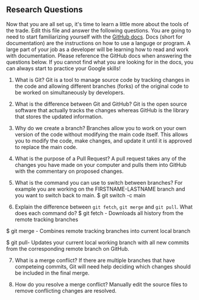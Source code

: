 ## Research Questions 

Now that you are all set up, it's time to learn a little more about the tools of the trade. Edit this file and answer the following questions. You are going to need to start familiarizing yourself with the [GitHub docs](https://docs.github.com/en). Docs (short for documentation) are the instructions on how to use a languge or program. A large part of your job as a developer will be learning how to read and work with documentation. Please reference the GitHub docs when answering the questions below. If you cannot find what you are looking for in the docs, you can always start to practice your Google skills!

1. What is Git?
Git is a tool to manage source code by tracking changes in the code and allowing different branches (forks) of the original code to be worked on simultaneously by developers.
2. What is the difference between Git and GitHub?
Git is the open source software that actually tracks the changes whereas GitHub is the library that stores the updated information.
3. Why do we create a branch?
Branches allow you to work on your own version of the code without modifying the main code itself. This allows you to modify the code, make changes, and update it until it is approved to replace the main code.
4. What is the purpose of a Pull Request?
A pull request takes any of the changes you have made on your computer and pulls them into GitHub with the commentary on proposed changes.
5. What is the command you can use to switch between branches? For example you are working on the FIRSTNAME-LASTNAME branch and you want to switch back to main.
$ git switch -c main

6. Explain the difference between `git fetch`, `git merge` and `git pull`. What does each command do?
$ git fetch - Downloads all history from the remote tracking branches

$ git merge - Combines remote tracking branches into current local branch

$ git pull- Updates your current local working branch with all new commits from the corresponding remote branch on GitHub.

7. What is a merge conflict?
If there are multiple branches that have competeing commits, Git will need help deciding which changes should be included in the final merge.

8. How do you resolve a merge conflict?
Manually edit the source files to remove conflicting changes are resolved.